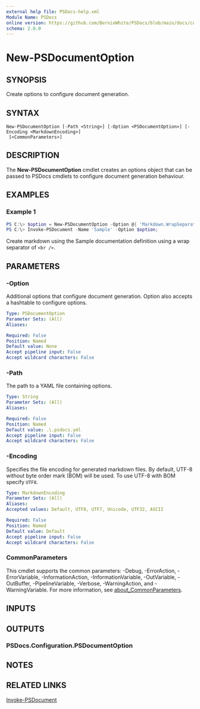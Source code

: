 ```yaml
---
external help file: PSDocs-help.xml
Module Name: PSDocs
online version: https://github.com/BernieWhite/PSDocs/blob/main/docs/commands/PSDocs/en-US/New-PSDocumentOption.md
schema: 2.0.0
---
```


# New-PSDocumentOption

## SYNOPSIS

Create options to configure document generation.

## SYNTAX

```text
New-PSDocumentOption [-Path <String>] [-Option <PSDocumentOption>] [-Encoding <MarkdownEncoding>]
 [<CommonParameters>]
```

## DESCRIPTION

The **New-PSDocumentOption** cmdlet creates an options object that can be passed to PSDocs cmdlets to configure document generation behaviour.

## EXAMPLES

### Example 1

```powershell
PS C:\> $option = New-PSDocumentOption -Option @{ 'Markdown.WrapSeparator' = '<br />' };
PS C:\> Invoke-PSDocument -Name 'Sample' -Option $option;
```

Create markdown using the Sample documentation definition using a wrap separator of `<br />`.

## PARAMETERS

### -Option

Additional options that configure document generation. Option also accepts a hashtable to configure options.

```yaml
Type: PSDocumentOption
Parameter Sets: (All)
Aliases:

Required: False
Position: Named
Default value: None
Accept pipeline input: False
Accept wildcard characters: False
```

### -Path

The path to a YAML file containing options.

```yaml
Type: String
Parameter Sets: (All)
Aliases:

Required: False
Position: Named
Default value: .\.psdocs.yml
Accept pipeline input: False
Accept wildcard characters: False
```

### -Encoding

Specifies the file encoding for generated markdown files. By default, UTF-8 without byte order mark (BOM) will be used. To use UTF-8 with BOM specify `UTF8`.

```yaml
Type: MarkdownEncoding
Parameter Sets: (All)
Aliases:
Accepted values: Default, UTF8, UTF7, Unicode, UTF32, ASCII

Required: False
Position: Named
Default value: Default
Accept pipeline input: False
Accept wildcard characters: False
```

### CommonParameters

This cmdlet supports the common parameters: -Debug, -ErrorAction, -ErrorVariable, -InformationAction, -InformationVariable, -OutVariable, -OutBuffer, -PipelineVariable, -Verbose, -WarningAction, and -WarningVariable. For more information, see [about_CommonParameters](http://go.microsoft.com/fwlink/?LinkID=113216).

## INPUTS

## OUTPUTS

### PSDocs.Configuration.PSDocumentOption

## NOTES

## RELATED LINKS

[Invoke-PSDocument](Invoke-PSDocument.md)
